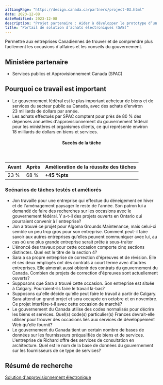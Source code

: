 ```yaml
---
altLangPage: "https://design.canada.ca/partners/project-03.html"
date: 2023-12-08
dateModified: 2023-12-08
description: "Projet partenaire : Aider à développer le prototype d’un nouveau site Web d’approvisionnement. Nous avons mis l’accent sur les besoins des entreprises nouvellement arrivées dans le domaine de l’approvisionnement au gouvernement. Nous avons fait des tests auprès de petites et moyennes entreprises pas encore inscrites comme fournisseurs du gouvernement du Canada. Date : Printemps/été 2019"
title: "Portail de solution d’achats électroniques (SAE)"
---
```

<p>Permettre aux entreprises Canadiennes de trouver et de comprendre plus facilement les occasions d'affaires et les conseils du gouvernement.</p>
<h2>Ministère partenaire</h2>
<ul>
  <li>Services publics et Approvisionnement Canada (SPAC)</li>
</ul>
<h2>Pourquoi ce travail est important</h2>
<ul class="lst-spcd">
  <li>Le gouvernement fédéral est le plus important acheteur de biens et de services du secteur public au Canada, avec des achats d'environ 23&nbsp;milliards de dollars par année.</li>
  <li>Les achats effectués par SPAC comptent pour près de 80&nbsp;% des dépenses annuelles d'approvisionnement du gouvernement fédéral pour les ministères et organismes clients, ce qui représente environ 18&nbsp;milliards de dollars en biens et services.</li>
</ul>
<div class="row mrgn-tp-lg mrgn-bttm-lg">
  <div class="col-md-8">
    <div class="panel panel-success">
      <header class="panel-heading">
        <h4 class="panel-title text-center">Succès de la tâche</h4>
      </header>
      <table class="table">
        <thead>
          <tr style="">
            <th scope="col" class="col-md-3">Avant</th>
            <th scope="col" class="col-md-3">Après</th>
            <th scope="col" class="col-md-6">Amélioration de la réussite des tâches</th>
          </tr>
        </thead>
        <tbody>
          <tr>
            <td class="table-smnum">23&nbsp;%</td>
            <td class="table-smnum">68&nbsp;%</td>
            <td class="table-smnum"><span class="text-success"><strong>+45&nbsp;%pts</strong></span></td>
          </tr>
        </tbody>
      </table>
    </div>
  </div>
</div>
<h3>Scénarios de tâches testés et améliorés</h3>
<ul class="lst-spcd">
  <li>Jon travaille pour une entreprise qui effectue du déneigement en hiver et de l'aménagement paysager le reste de l'année. Son patron lui a demandé de faire des recherches sur les occasions avec le gouvernement fédéral. Y a-t-il des projets ouverts en Ontario qui pourraient convenir à l'entreprise?</li>
  <li>Jon a trouvé ce projet pour Algoma Grounds Maintenance, mais celui-ci semble un peu trop gros pour son entreprise. Comment peut-il faire savoir aux autres entreprises qu'elles peuvent communiquer avec lui, au cas où une plus grande entreprise serait prête à sous-traiter</li>
  <li>L'énoncé des travaux pour cette occasion comporte cinq sections distinctes. Quel est le titre de la section 4?</li>
  <li>Sara a sa propre entreprise de correction d'épreuves et de révision. Elle et ses deux employés ont des contrats à court terme avec d'autres entreprises. Elle aimerait aussi obtenir des contrats du gouvernement du Canada. Combien de projets de correction d'épreuves sont actuellement ouverts?</li>
  <li>Supposons que Sara a trouvé cette occasion. Son entreprise est située à Calgary. Pourraient-ils faire le travail là-bas?</li>
  <li>Supposons qu'elle décide qu'elle peut faire le travail à partir de Calgary. Sara attend un grand projet et sera occupée en octobre et en novembre. Ce projet interfère-t-il avec cette occasion de marché?</li>
  <li>Le gouvernement du Canada utilise des codes normalisés pour décrire les biens et services. Quel(s) code(s) particulier(s) Frances devrait-elle utiliser pour trouver des occasions liés aux services de développement Web qu'elle fournit?</li>
  <li>Le gouvernement du Canada tient un certain nombre de bases de données sur les fournisseurs préqualifiés de biens et de services. L'entreprise de Richard offre des services de consultation en architecture. Quel est le nom de la base de données du gouvernement sur les fournisseurs de ce type de services?</li>
</ul>
<h2>Résumé de recherche</h2>
<p><a href="https://conception.canada.ca/resumes-recherche/achats-electroniques-resume-recherche">Solution d'approvisionnement électronique</a></p>